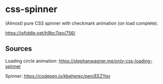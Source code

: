 # css-spinner
(Almost) pure CSS spinner with checkmark animation (on load complete).

https://jsfiddle.net/h9bc7jeo/756/

## Sources
Loading circle animation:
https://stephanwagner.me/only-css-loading-spinner

Spinner:
https://codepen.io/kbeherec/pen/EEZYqv
